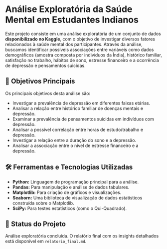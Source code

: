# Análise Exploratória da Saúde Mental em Estudantes Indianos

Este projeto consiste em uma análise exploratória de um conjunto de dados **disponibilizado no Kaggle**, com o objetivo de investigar diversos fatores relacionados à saúde mental dos participantes. Através da análise, buscamos identificar possíveis associações entre variáveis como dados demográficos (amostra composta por indivíduos da Índia), histórico familiar, satisfação no trabalho, hábitos de sono, estresse financeiro e a ocorrência de depressão e pensamentos suicidas.

## 🎯 Objetivos Principais

Os principais objetivos desta análise são:

* Investigar a prevalência de depressão em diferentes faixas etárias.
* Analisar a relação entre histórico familiar de doenças mentais e depressão.
* Examinar a prevalência de pensamentos suicidas em indivíduos com depressão.
* Analisar a possível correlação entre horas de estudo/trabalho e depressão.
* Investigar a relação entre a duração do sono e a depressão.
* Analisar a associação entre o nível de estresse financeiro e a depressão.

## 🛠️ Ferramentas e Tecnologias Utilizadas

* **Python:** Linguagem de programação principal para a análise.
* **Pandas:** Para manipulação e análise de dados tabulares.
* **Matplotlib:** Para criação de gráficos e visualizações.
* **Seaborn:** Uma biblioteca de visualização de dados estatísticos construída sobre o Matplotlib.
* **SciPy:** Para testes estatísticos (como o Qui-Quadrado).

## 🚦 Status do Projeto

Análise exploratória concluída. O relatório final com os insights detalhados está disponível em `relatorio_final.md`.
